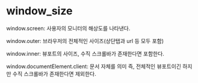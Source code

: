 # window_size
window.screen: 사용자의 모니터의 해상도를 나타낸다.

window.outer: 브라우저의 전체적인 사이즈(상단탭과 url 등 모두 포함)

window.inner: 뷰포트의 사이즈, 수직 스크롤바가 존재한다면 포함한다.

window.documentElement.client: 문서 자체를 의미 즉, 전체적인 뷰포트이긴 하지만 수직 스크롤바가 존재한다면 제외한다.
